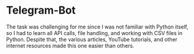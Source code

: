# Telegram-Bot

The task was challenging for me since I was not familiar with Python itself, so I had to learn all API calls, file handling, and working with CSV files in Python. Despite that, the various articles, YouTube tutorials, and other internet resources made this one easier than others.
